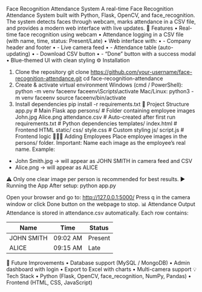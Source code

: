 Face Recognition Attendance System
A real-time Face Recognition Attendance System built with Python, Flask, OpenCV, and face_recognition. The system detects faces through webcam, marks attendance in a CSV file, and provides a modern web interface with live updates.
📌 Features
•	Real-time face recognition using webcam
•	Attendance logging in a CSV file (with name, time, status: Present/Late)
•	Web interface with:
•	 - Company header and footer
•	 - Live camera feed
•	 - Attendance table (auto-updating)
•	 - Download CSV button
•	 - “Done” button with a success modal
•	Blue-themed UI with clean styling
⚙️ Installation
1. Clone the repository
git clone https://github.com/your-username/face-recognition-attendance.git
cd face-recognition-attendance
2. Create & activate virtual environment
Windows (cmd / PowerShell):
python -m venv faceenv
faceenv\Scripts\activate
Mac/Linux:
python3 -m venv faceenv
source faceenv/bin/activate
3. Install dependencies
pip install -r requirements.txt
📂 Project Structure
app.py                  # Main Flask app
persons/                # Folder containing employee images
    John.jpg
    Alice.png
attendance.csv          # Auto-created after first run
requirements.txt        # Python dependencies
templates/
    index.html          # Frontend HTML
static/
    css/
        style.css       # Custom styling
    js/
        script.js       # Frontend logic
🧑‍🤝‍🧑 Adding Employees
Place employee images in the persons/ folder.
Important: Name each image as the employee’s real name.
Example:
 - John Smith.jpg → will appear as JOHN SMITH in camera feed and CSV
 - Alice.png → will appear as ALICE

⚠️ Only one clear image per person is recommended for best results.
▶️ Running the App
After setup:
python app.py

Open your browser and go to: http://127.0.0.1:5000/
Press q in the camera window or click Done button on the webpage to stop.
📊 Attendance Output
Attendance is stored in attendance.csv automatically.
Each row contains:

Name | Time | Status
---- | ---- | ------
JOHN SMITH | 09:02 AM | Present
ALICE | 09:15 AM | Late
🚀 Future Improvements
•	Database support (MySQL / MongoDB)
•	Admin dashboard with login
•	Export to Excel with charts
•	Multi-camera support
💡 Tech Stack
•	Python (Flask, OpenCV, face_recognition, NumPy, Pandas)
•	Frontend (HTML, CSS, JavaScript)
